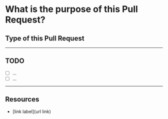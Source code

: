 <!--
Thank you for your contribution! 💓

If your Pull Request is still a WIP (Work In Progress),
would you please mark it as a "Draft"?
-->

# What is the purpose of this Pull Request?

<!-- Please describe, briefly, what is the goal. -->

## Type of this Pull Request

<!-- Please uncomment the correct answer. -->

<!-- -   ✨ Implementing a new feature -->
<!-- -   🐛 Bug fix -->
<!-- -   📝 Documentation update -->
<!-- -   ⚙️ Workflow (CI & CD) adjustments -->
<!-- -   Other, please explain: ... -->

---

## TODO

<!--
Would you please describe the tasks shortly
for the sake of communication with collaborators
and speed up the time on getting this Pull Request merged?
-->

-   [ ] ...
-   [ ] ...

---

## Resources

<!--
Would you mind providing any resources as additional source knowledge
and for easier navigation?
Such as:
- link to the official documentation or the specific section in it
- blog post or something similar to provide additional
- ... other
-->

-   [link label](url link)
